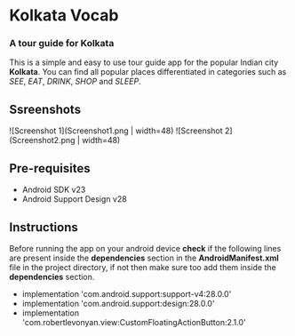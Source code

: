 # Kolkata Vocab
### A tour guide for Kolkata
This is a simple and easy to use tour guide app for the popular Indian city **Kolkata**.
You can find all popular places differentiated in categories such as *SEE*, *EAT*, *DRINK*, *SHOP* and *SLEEP*.

## Ssreenshots

![Screenshot 1](Screenshot1.png | width=48) ![Screenshot 2](Screenshot2.png | width=48)

## Pre-requisites
* Android SDK v23
* Android Support Design v28

## Instructions
Before running the app on your android device **check** if the following lines are present inside the **dependencies** section in the **AndroidManifest.xml** file in the project directory, if not then make sure too add them inside the **dependencies** section.

* implementation 'com.android.support:support-v4:28.0.0'
* implementation 'com.android.support:design:28.0.0'
* implementation 'com.robertlevonyan.view:CustomFloatingActionButton:2.1.0'